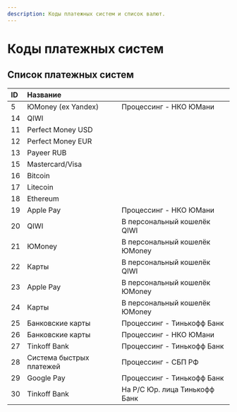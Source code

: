 ```yaml
---
description: Коды платежных систем и список валют.
---
```


# Коды платежных систем

## Список платежных систем

| ID | Название |  |
| :--- | :--- | :--- |
| 5 | ЮMoney \(ex Yandex\) | Процессинг - НКО ЮМани |
| 14 | QIWI |  |
| 11 | Perfect Money USD |  |
| 12 | Perfect Money EUR |  |
| 13 | Payeer RUB |  |
| 15 | Mastercard/Visa |  |
| 16 | Bitcoin |  |
| 17 | Litecoin |  |
| 18 | Ethereum |  |
| 19 | Apple Pay | Процессинг - НКО ЮМани |
| 20 | QIWI | В персональный кошелёк QIWI |
| 21 | ЮMoney | В персональный кошелёк ЮMoney |
| 22 | Карты | В персональный кошелёк QIWI |
| 23 | Apple Pay | В персональный кошелёк ЮMoney |
| 24 | Карты | В персональный кошелёк ЮMoney |
| 25 | Банковские карты | Процессинг - Тинькофф Банк |
| 26 | Банковские карты | Процессинг - НКО ЮМани |
| 27 | Tinkoff Bank | Процессинг - Тинькофф Банк |
| 28 | Система быстрых платежей | Процессинг - СБП РФ |
| 29 | Google Pay | Процессинг - Тинькофф Банк |
| 30 | Tinkoff Bank | На Р/С Юр. лица Тинькофф Банк |



